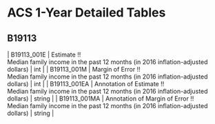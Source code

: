 # ACS 1-Year Detailed Tables

## B19113

| B19113_001E | Estimate !!<br>Median family income in the past 12 months (in 2016 inflation-adjusted dollars) | int |
| B19113_001M | Margin of Error !!<br>Median family income in the past 12 months (in 2016 inflation-adjusted dollars) | int |
| B19113_001EA | Annotation of Estimate !!<br>Median family income in the past 12 months (in 2016 inflation-adjusted dollars) | string |
| B19113_001MA | Annotation of Margin of Error !!<br>Median family income in the past 12 months (in 2016 inflation-adjusted dollars) | string |


